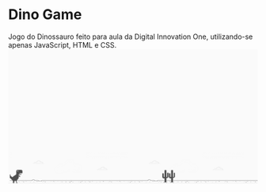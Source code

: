 # Dino Game
Jogo do Dinossauro feito para aula da Digital Innovation One, utilizando-se apenas JavaScript, HTML e CSS.
![](example.png)
